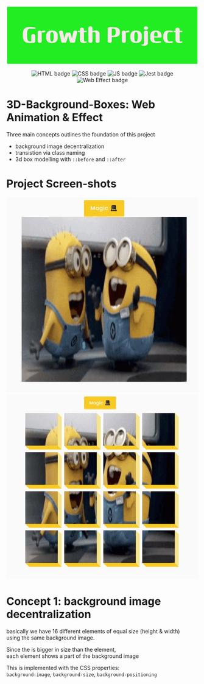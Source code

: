 

<p align="center">
  <img src="./ReadMe-Images/Growth_Project%20(1).png">
</p>
<p align="center">
  <img src="https://img.shields.io/badge/HTML-E34F26.svg" alt="HTML badge" style="height: 25px;">
  <img src="https://img.shields.io/badge/CSS-1572B6.svg" alt="CSS badge" style="height: 25px;"> 
  <img src="https://img.shields.io/badge/JS-F7DF1E.svg" alt="JS badge" style="height: 25px;">
  <img src="https://img.shields.io/badge/Jest-C21325.svg" alt="Jest badge" style="height: 25px;">
  <img src="https://img.shields.io/badge/Web Effect-4AB2B4.svg" alt="Web Effect badge" style="height: 25px;">
</p>

  
# 3D-Background-Boxes: Web Animation &amp; Effect
  Three main concepts outlines the foundation of this project
  - background image decentralization
  - transistion via class naming
  - 3d box modelling with `::before` and `::after`


# Project Screen-shots
<p align="center">
  <img src="./ReadMe-Images/project-screeshot1.jpg">
  <img src="./ReadMe-Images/project-screenshot2.jpg">
</p>

  
  
# Concept 1: background image decentralization
  basically we have 16 different elements of equal size (height & width)<br />
  using the same background image.
  
  Since the is bigger in size than the element,<br />
  each element shows a part of the background image
  
  This is implemented with the CSS properties:<br />
  `background-image`, `background-size`, `background-positioning`



